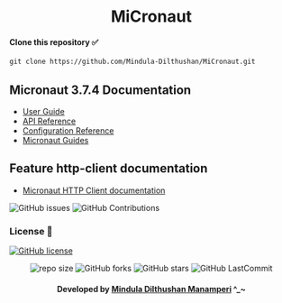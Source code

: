 <div align="center">

# MiCronaut
</div>

#### Clone this repository ✅
```md
git clone https://github.com/Mindula-Dilthushan/MiCronaut.git
```

## Micronaut 3.7.4 Documentation

- [User Guide](https://docs.micronaut.io/3.7.4/guide/index.html)
- [API Reference](https://docs.micronaut.io/3.7.4/api/index.html)
- [Configuration Reference](https://docs.micronaut.io/3.7.4/guide/configurationreference.html)
- [Micronaut Guides](https://guides.micronaut.io/index.html)


## Feature http-client documentation

- [Micronaut HTTP Client documentation](https://docs.micronaut.io/latest/guide/index.html#httpClient)


![GitHub issues](https://img.shields.io/github/issues/Mindula-Dilthushan/MiCronaut?&labelColor=black&color=eb3b5a&label=Issues&logo=issues&logoColor=black&style=for-the-badge)
![GitHub Contributions](https://img.shields.io/github/contributors/Mindula-Dilthushan/MiCronaut?&labelColor=black&color=8854d0&style=for-the-badge)

### License 📝
[![GitHub license](https://img.shields.io/github/license/Mindula-Dilthushan/MiCronaut?&labelColor=black&color=3867d6&style=for-the-badge)](https://github.com/Mindula-Dilthushan/MiCronaut/blob/master/LICENSE)


<div align="center">

![repo size](https://img.shields.io/github/repo-size/Mindula-Dilthushan/MiCronaut?label=Repo%20Size&style=for-the-badge&labelColor=black&color=20bf6b)
![GitHub forks](https://img.shields.io/github/forks/Mindula-Dilthushan/MiCronaut?&labelColor=black&color=0fb9b1&style=for-the-badge)
![GitHub stars](https://img.shields.io/github/stars/Mindula-Dilthushan/MiCronaut?&labelColor=black&color=f7b731&style=for-the-badge)
![GitHub LastCommit](https://img.shields.io/github/last-commit/Mindula-Dilthushan/MiCronaut?logo=github&labelColor=black&color=d1d8e0&style=for-the-badge)

</div>

<div align="center"> 

#### Developed by [Mindula Dilthushan Manamperi](http://minduladilthushan.netlify.app/) ^_~
</div>




